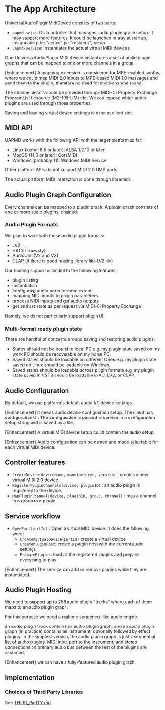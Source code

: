 # The App Architecture

UniversalAudioPluginMidiDevice consists of two parts:

- `uapmd-setup`: GUI controller that manages audio plugin graph setup. It may support more features. It could be launched in tray at startup, instantiating the "active" (or "resident") setup.
- `uapmd-service`: instantiates the actual virtual MIDI devices.

One UniversalAudioPlugin MIDI device instantiates a set of audio plugin graphs that can be mapped to one or more channels in a group.

[Enhancement] A mapping extension is considered for MPE-enabled synths, where we could map MIDI 2.0 inputs to MPE-based MIDI 1.0 messages and send them to the plugin, therefore no need for multi-channel spans.

The channel details could be provided through MIDI-CI Property Exchange ProgramList Resource (M2-108-UM) etc. We can expose which audio plugins are used through those properties.

Saving and loading virtual device settings is done at client side.

## MIDI API

UAPMD works with the following API with the target platform so far:

- Linux (kernel 6.5 or later): ALSA 1.2.10 or later
- MacOS (14.0 or later): CoreMIDI
- Windows (probably 11): Windows MIDI Service

Other platform APIs do not support MIDI 2.0 UMP ports.

The actual platform MIDI interaction is done through libremidi.

## Audio Plugin Graph Configuration

Every channel can be mapped to a plugin graph. A plugin graph consists of one or more audio plugins, chained.

### Audio Plugin Formats

We plan to work with these audio plugin formats:

- LV2
- VST3 (Travesty)
- AudioUnit (V2 and V3)
- CLAP (if there is good hosting library like LV2 lilv)

Our hosting support is limited to the following features:

- plugin listing
- instantiation
- configuring audio ports to some extent
- mapping MIDI inputs to plugin parameters
- process MIDI inputs and get audio outputs
- get and set state as per request via MIDI-CI Property Exchange

Namely, we do not particularly support plugin UI.

### Multi-format ready plugin state

There are handful of concerns around saving and restoring audio plugins:

- States should not be bound to local PC
  e.g. my plugin state saved on my work PC should be recoverable on my home PC.
- Saved states should be loadable on different OSes
  e.g. my plugin state saved on Linux should be loadable on Windows.
- Saved states should be loadable *across* plugin formats
  e.g. my plugin state saved in VST3 should be loadable in AU, LV2, or CLAP.

## Audio Configuration

By default, we use platform's default audio I/O device settings.

[Enhancement] It needs audio device configuration setup. The client has configuration UI. The configuration is passed to service in a configuration setup string and is saved as a file.

[Enhancement] A virtual MIDI device setup could contain the audio setup.

[Enhancement] Audio configuration can be named and made selectable for each virtual MIDI device.

## Controller features

- `CreateDevice(deviceName, manufacturer, version)` : creates a new virtual MIDI 2.0 device.
- `RegisterPluginChannels(device, pluginID)` : an audio plugin is registered to the device.
- `MapPluginChannel(device, pluginID, group, channel)` : map a channel in a group to a plugin.

## Service workflow

- `OpenPort(portId)` : Open a virtual MIDI device. It does the following work:
  - `CreateVirtualDevice(portId)` create a virtual device
  - `CreatePluginHost`: create a plugin host with the current audio settings
  - `PreparePlugins`: load all the registered plugins and prepare everything to play

[Enhancement] The service can add or remove plugins while they are instantiated.

## Audio Plugin Hosting

We need to support up to 256 audio plugin "tracks" where each of them maps to an audio plugin graph.

For this purpose we need a realtime sequencer-like audio engine.

an audio plugin track contains an audio plugin graph, and an audio plugin graph (in practice) contains an instrument, optionally followed by effect plugins. In the simplest version, the audio plugin graph is just a sequential list of audio plugins. MIDI input port to the instrument, and stereo connections on primary audio bus between the rest of the plugins are assumed.

[Enhancement] we can have a fully-featured audio plugin graph.

## Implementation

### Choices of Third Party Libraries

See [THIRD_PARTY.md](THIRD_PARTY.md).
